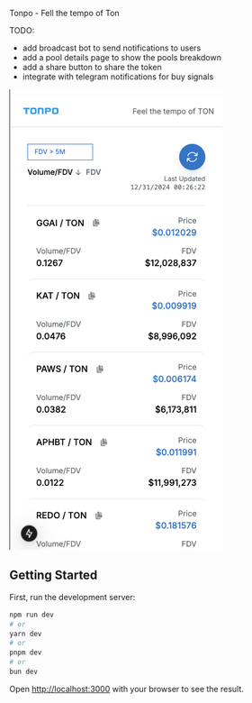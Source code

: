 Tonpo - Fell the tempo of Ton

TODO:
- add broadcast bot to send notifications to users
- add a pool details page to show the pools breakdown
- add a share button to share the token
- integrate with telegram notifications for buy signals 

![Tonpo Screenshot](public/screenshot.png)

## Getting Started

First, run the development server:

```bash
npm run dev
# or
yarn dev
# or
pnpm dev
# or
bun dev
```

Open [http://localhost:3000](http://localhost:3000) with your browser to see the result.
